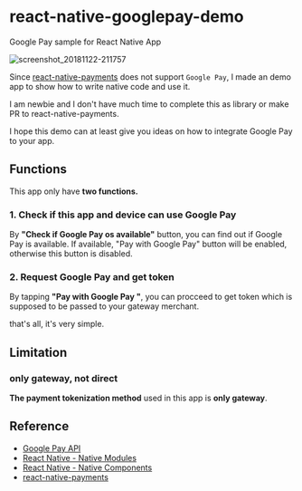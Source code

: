 # react-native-googlepay-demo
Google Pay sample for React Native App

![screenshot_20181122-211757](https://user-images.githubusercontent.com/40135056/48903320-88abbd00-ee9e-11e8-9017-a7ee3590baf1.png)

Since [react-native-payments](https://github.com/naoufal/react-native-payments) does not support `Google Pay`, I made an demo app to show how to write native code and use it.

I am newbie and I don't have much time to complete this as library or make PR to react-native-payments.

I hope this demo can at least give you ideas on how to integrate Google Pay to your app.

## Functions

This app only have **two functions.**

### 1. Check if this app and device can use Google Pay

By **"Check if Google Pay os available"**  button, you can find out if Google Pay is available.
If available, "Pay with Google Pay" button will be enabled, otherwise this button is disabled.

### 2. Request Google Pay and get token

By tapping **"Pay with Google Pay "**, you can procceed to get token which is supposed to be passed to your gateway merchant.



that's all, it's very simple.

## Limitation

### only gateway, not direct
**The payment tokenization method** used in this app is **only gateway**.

## Reference
- [Google Pay API](https://developers.google.com/pay/api/android/guides/setup)
- [React Native - Native Modules](https://facebook.github.io/react-native/docs/native-modules-android)
- [React Native - Native Components](https://facebook.github.io/react-native/docs/native-components-android)
- [react-native-payments](https://github.com/naoufal/react-native-payments)
